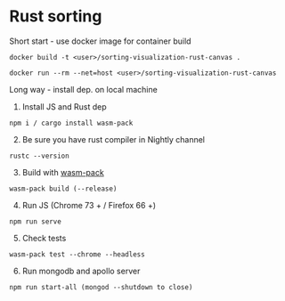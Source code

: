 # Rust sorting

Short start - use docker image for container build

```
docker build -t <user>/sorting-visualization-rust-canvas .

docker run --rm --net=host <user>/sorting-visualization-rust-canvas
```

Long way - install dep. on local machine

1) Install JS and Rust dep

```
npm i / cargo install wasm-pack
```

2) Be sure you have rust compiler in Nightly channel

```
rustc --version
```

3) Build with [wasm-pack]

```
wasm-pack build (--release)
```

4) Run JS (Chrome 73 + / Firefox 66 +)

```
npm run serve
```

5) Check tests

```
wasm-pack test --chrome --headless
```

6) Run mongodb and apollo server

```
npm run start-all (mongod --shutdown to close)
```
[wasm-pack]: https://github.com/rustwasm/wasm-pack
